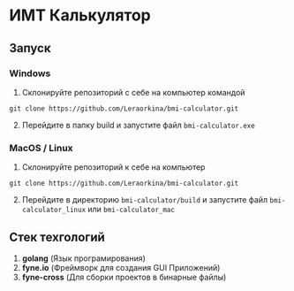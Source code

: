 # ИМТ Калькулятор

## Запуск

### Windows

1. Склонируйте репозиторий с себе на компьютер командой

```
git clone https://github.com/Leraorkina/bmi-calculator.git
```

2. Перейдите в папку build и запустите файл `bmi-calculator.exe`

### MacOS / Linux

1. Склонируйте репозиторий к себе на компьютер

```
git clone https://github.com/Leraorkina/bmi-calculator.git
```

2. Перейдите в директорию `bmi-calculator/build` и запустите файл `bmi-calculator_linux` или `bmi-calculator_mac`

## Стек техгологий

1. **golang** (Язык програмирования)
2. **fyne.io** (Фреймворк для создания GUI Приложений)
3. **fyne-cross** (Для сборки проектов в бинарные файлы)
